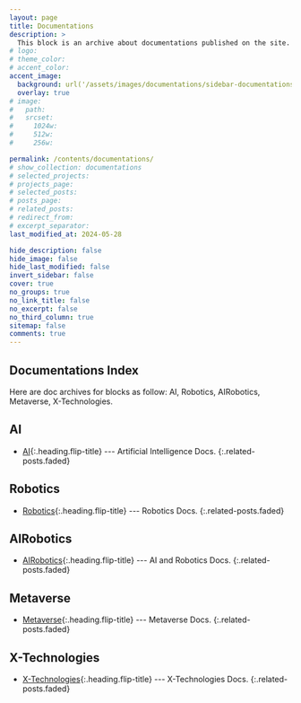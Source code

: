 ```yaml
---
layout: page
title: Documentations
description: >
  This block is an archive about documentations published on the site.
# logo:
# theme_color:
# accent_color:
accent_image:
  background: url('/assets/images/documentations/sidebar-documentations.jpg') center/cover
  overlay: true
# image:
#   path:
#   srcset:
#     1024w:
#     512w:
#     256w:

permalink: /contents/documentations/
# show_collection: documentations
# selected_projects:
# projects_page:
# selected_posts:
# posts_page:
# related_posts:
# redirect_from:
# excerpt_separator:
last_modified_at: 2024-05-28

hide_description: false
hide_image: false
hide_last_modified: false
invert_sidebar: false
cover: true
no_groups: true
no_link_title: false
no_excerpt: false
no_third_column: true
sitemap: false
comments: true
---
```


## Documentations Index
Here are doc archives for blocks as follow: AI, Robotics, AIRobotics, Metaverse, X-Technologies.

## AI
* [AI]{:.heading.flip-title} --- Artificial Intelligence Docs.
{:.related-posts.faded}

## Robotics
* [Robotics]{:.heading.flip-title} --- Robotics Docs.
{:.related-posts.faded}

## AIRobotics
* [AIRobotics]{:.heading.flip-title} --- AI and Robotics Docs.
{:.related-posts.faded}

## Metaverse
* [Metaverse]{:.heading.flip-title} --- Metaverse Docs.
{:.related-posts.faded}

## X-Technologies
* [X-Technologies]{:.heading.flip-title} --- X-Technologies Docs.
{:.related-posts.faded}


[AI]: AI.md
[Robotics]: Robotics.md
[AIRobotics]: AIRobotics.md
[Metaverse]: Metaverse.md
[X-Technologies]: X-Technologies.md
